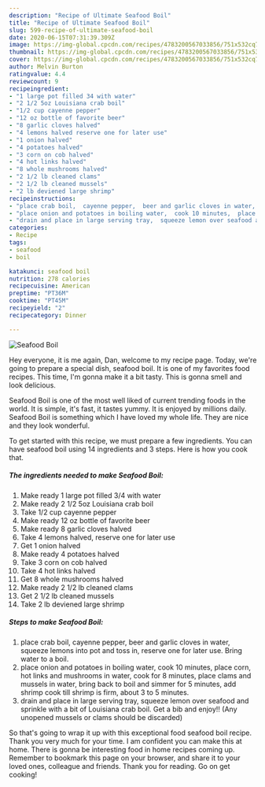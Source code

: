 ```yaml
---
description: "Recipe of Ultimate Seafood Boil"
title: "Recipe of Ultimate Seafood Boil"
slug: 599-recipe-of-ultimate-seafood-boil
date: 2020-06-15T07:31:39.309Z
image: https://img-global.cpcdn.com/recipes/4783200567033856/751x532cq70/seafood-boil-recipe-main-photo.jpg
thumbnail: https://img-global.cpcdn.com/recipes/4783200567033856/751x532cq70/seafood-boil-recipe-main-photo.jpg
cover: https://img-global.cpcdn.com/recipes/4783200567033856/751x532cq70/seafood-boil-recipe-main-photo.jpg
author: Melvin Burton
ratingvalue: 4.4
reviewcount: 9
recipeingredient:
- "1 large pot filled 34 with water"
- "2 1/2 5oz Louisiana crab boil"
- "1/2 cup cayenne pepper"
- "12 oz bottle of favorite beer"
- "8 garlic cloves halved"
- "4 lemons halved reserve one for later use"
- "1 onion halved"
- "4 potatoes halved"
- "3 corn on cob halved"
- "4 hot links halved"
- "8 whole mushrooms halved"
- "2 1/2 lb cleaned clams"
- "2 1/2 lb cleaned mussels"
- "2 lb deviened large shrimp"
recipeinstructions:
- "place crab boil,  cayenne pepper,  beer and garlic cloves in water,  squeeze lemons into pot and toss in, reserve one for later use.  Bring water to a boil."
- "place onion and potatoes in boiling water,  cook 10 minutes,  place corn, hot links and mushrooms in water,  cook for 8 minutes,  place clams and mussels in water,  bring back to boil and simmer for 5 minutes,  add shrimp cook till shrimp is firm,  about 3 to 5 minutes."
- "drain and place in large serving tray,  squeeze lemon over seafood and sprinkle with a bit of Louisiana crab boil. Get a bib and enjoy!!   (Any unopened mussels or clams should be discarded)"
categories:
- Recipe
tags:
- seafood
- boil

katakunci: seafood boil 
nutrition: 278 calories
recipecuisine: American
preptime: "PT36M"
cooktime: "PT45M"
recipeyield: "2"
recipecategory: Dinner

---
```



![Seafood Boil](https://img-global.cpcdn.com/recipes/4783200567033856/751x532cq70/seafood-boil-recipe-main-photo.jpg)

Hey everyone, it is me again, Dan, welcome to my recipe page. Today, we're going to prepare a special dish, seafood boil. It is one of my favorites food recipes. This time, I'm gonna make it a bit tasty. This is gonna smell and look delicious.

Seafood Boil is one of the most well liked of current trending foods in the world. It is simple, it's fast, it tastes yummy. It is enjoyed by millions daily. Seafood Boil is something which I have loved my whole life. They are nice and they look wonderful.




To get started with this recipe, we must prepare a few ingredients. You can have seafood boil using 14 ingredients and 3 steps. Here is how you cook that.

<!--inarticleads1-->

##### The ingredients needed to make Seafood Boil:

1. Make ready 1 large pot filled 3/4 with water
1. Make ready 2 1/2 5oz Louisiana crab boil
1. Take 1/2 cup cayenne pepper
1. Make ready 12 oz bottle of favorite beer
1. Make ready 8 garlic cloves halved
1. Take 4 lemons halved, reserve one for later use
1. Get 1 onion halved
1. Make ready 4 potatoes halved
1. Take 3 corn on cob halved
1. Take 4 hot links halved
1. Get 8 whole mushrooms halved
1. Make ready 2 1/2 lb cleaned clams
1. Get 2 1/2 lb cleaned mussels
1. Take 2 lb deviened large shrimp




<!--inarticleads2-->

##### Steps to make Seafood Boil:

1. place crab boil,  cayenne pepper,  beer and garlic cloves in water,  squeeze lemons into pot and toss in, reserve one for later use.  Bring water to a boil.
1. place onion and potatoes in boiling water,  cook 10 minutes,  place corn, hot links and mushrooms in water,  cook for 8 minutes,  place clams and mussels in water,  bring back to boil and simmer for 5 minutes,  add shrimp cook till shrimp is firm,  about 3 to 5 minutes.
1. drain and place in large serving tray,  squeeze lemon over seafood and sprinkle with a bit of Louisiana crab boil. Get a bib and enjoy!!   (Any unopened mussels or clams should be discarded)




So that's going to wrap it up with this exceptional food seafood boil recipe. Thank you very much for your time. I am confident you can make this at home. There is gonna be interesting food in home recipes coming up. Remember to bookmark this page on your browser, and share it to your loved ones, colleague and friends. Thank you for reading. Go on get cooking!
